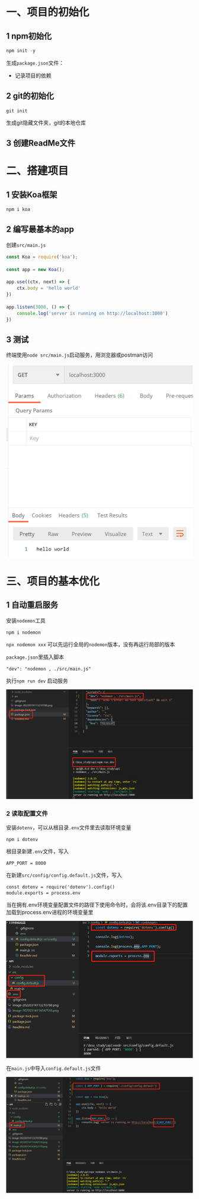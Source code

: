 # 一、项目的初始化

## 1 npm初始化

```js
npm init -y
```

生成`package.json`文件：

- 记录项目的依赖

## 2 git的初始化

```
git init
```

生成git隐藏文件夹，git的本地仓库

## 3 创建ReadMe文件

# 二、搭建项目

## 1 安装Koa框架

```js
npm i koa
```

## 2 编写最基本的app

创建`src/main.js`

```js
const Koa = require('koa');

const app = new Koa();

app.use((ctx, next) => {
    ctx.body = 'hello world'
})

app.listen(3000, () => {
    console.log('server is running on http://localhost:3000')
})
```

## 3 测试

终端使用`node src/main.js`启动服务，用浏览器或postman访问

![image-20220314113210788](image-20220314113210788.png)

# 三、项目的基本优化

## 1 自动重启服务

安装`nodemon`工具

```
npm i nodemon
```

`npx nodemon xxx` 可以先运行全局的`nodemon`版本，没有再运行局部的版本

`package.json`里插入脚本

```
"dev": "nodemon , ./src/main.js"
```

执行`npm run dev` 启动服务

![image-20220314114342510](image-20220314114342510.png)

### 2 读取配置文件

安装`dotenv`，可以从根目录`.env`文件里去读取环境变量

```
npm i dotenv
```

根目录新建`.env`文件，写入

```
APP_PORT = 8000
```

在新建`src/config/config.default.js`文件，写入

```
const dotenv = require('dotenv').config()
module.exports = process.env
```

当在拥有.env环境变量配置文件的路径下使用命令时，会将该.env目录下的配置加载到process.env进程的环境变量里

![image-20220314143652170](image-20220314143652170.png)

在`main.js`中导入`config.default.js`文件

![image-20220314144310868](image-20220314144310868.png)





